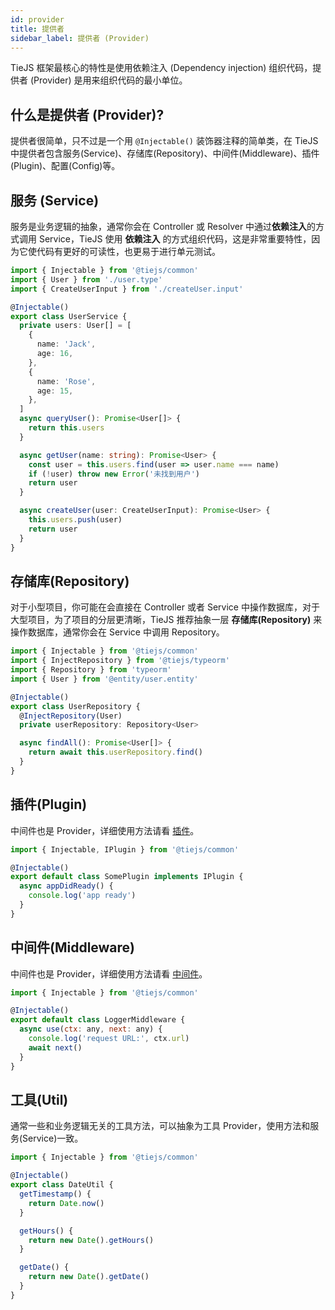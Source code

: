 ```yaml
---
id: provider
title: 提供者
sidebar_label: 提供者 (Provider)
---
```


TieJS 框架最核心的特性是使用依赖注入 (Dependency injection) 组织代码，提供者 (Provider) 是用来组织代码的最小单位。

## 什么是提供者 (Provider)?

提供者很简单，只不过是一个用 `@Injectable()` 装饰器注释的简单类，在 TieJS 中提供者包含服务(Service)、存储库(Repository)、中间件(Middleware)、插件(Plugin)、配置(Config)等。

## 服务 (Service)

服务是业务逻辑的抽象，通常你会在 Controller 或 Resolver 中通过**依赖注入**的方式调用 Service，TieJS 使用 **依赖注入** 的方式组织代码，这是非常重要特性，因为它使代码有更好的可读性，也更易于进行单元测试。


```ts
import { Injectable } from '@tiejs/common'
import { User } from './user.type'
import { CreateUserInput } from './createUser.input'

@Injectable()
export class UserService {
  private users: User[] = [
    {
      name: 'Jack',
      age: 16,
    },
    {
      name: 'Rose',
      age: 15,
    },
  ]
  async queryUser(): Promise<User[]> {
    return this.users
  }

  async getUser(name: string): Promise<User> {
    const user = this.users.find(user => user.name === name)
    if (!user) throw new Error('未找到用户')
    return user
  }

  async createUser(user: CreateUserInput): Promise<User> {
    this.users.push(user)
    return user
  }
}
```

## 存储库(Repository)

对于小型项目，你可能在会直接在 Controller 或者 Service 中操作数据库，对于大型项目，为了项目的分层更清晰，TieJS 推荐抽象一层 **存储库(Repository)** 来操作数据库，通常你会在 Service 中调用 Repository。


```ts
import { Injectable } from '@tiejs/common'
import { InjectRepository } from '@tiejs/typeorm'
import { Repository } from 'typeorm'
import { User } from '@entity/user.entity'

@Injectable()
export class UserRepository {
  @InjectRepository(User)
  private userRepository: Repository<User>

  async findAll(): Promise<User[]> {
    return await this.userRepository.find()
  }
}
```

## 插件(Plugin)

中间件也是 Provider，详细使用方法请看 [插件](/docs/basic/plugin)。

```js
import { Injectable, IPlugin } from '@tiejs/common'

@Injectable()
export default class SomePlugin implements IPlugin {
  async appDidReady() {
    console.log('app ready')
  }
}
```

## 中间件(Middleware)

中间件也是 Provider，详细使用方法请看 [中间件](/docs/basic/middleware)。

```js
import { Injectable } from '@tiejs/common'

@Injectable()
export default class LoggerMiddleware {
  async use(ctx: any, next: any) {
    console.log('request URL:', ctx.url)
    await next()
  }
}
```

## 工具(Util)

通常一些和业务逻辑无关的工具方法，可以抽象为工具 Provider，使用方法和服务(Service)一致。

```js
import { Injectable } from '@tiejs/common'

@Injectable()
export class DateUtil {
  getTimestamp() {
    return Date.now()
  }

  getHours() {
    return new Date().getHours()
  }

  getDate() {
    return new Date().getDate()
  }
}
```
